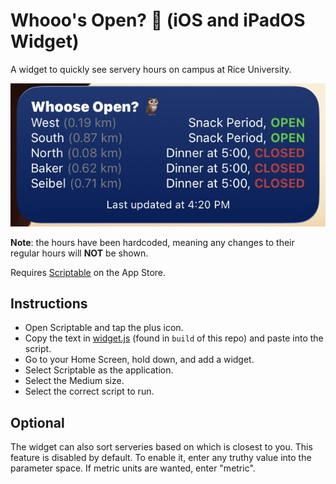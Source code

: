 # Whooo's Open? 🦉 (iOS and iPadOS Widget)
A widget to quickly see servery hours on campus at Rice University.

![Preview](assets/preview.jpg)

<b>Note</b>: the hours have been hardcoded, meaning any changes to their regular hours will <b>NOT</b> be shown.

Requires <a href="https://scriptable.app/">Scriptable</a> on the App Store.

## Instructions
- Open Scriptable and tap the plus icon.
- Copy the text in <a href="/build/widget.js">widget.js</a> (found in `build` of this repo) and paste into the script.
- Go to your Home Screen, hold down, and add a widget.
- Select Scriptable as the application.
- Select the Medium size.
- Select the correct script to run.

## Optional
The widget can also sort serveries based on which is closest to you. This feature is disabled by default. To enable it, enter any truthy value into the parameter space. If metric units are wanted, enter "metric".